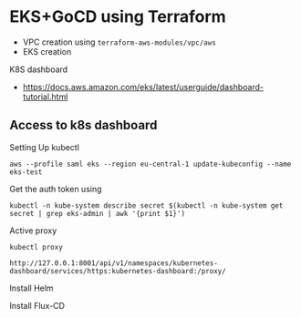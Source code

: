 # EKS+GoCD using Terraform

* VPC creation using `terraform-aws-modules/vpc/aws`
* EKS creation

K8S dashboard
* https://docs.aws.amazon.com/eks/latest/userguide/dashboard-tutorial.html

## Access to k8s dashboard

Setting Up kubectl 

```
aws --profile saml eks --region eu-central-1 update-kubeconfig --name eks-test
```

Get the auth token using
```
kubectl -n kube-system describe secret $(kubectl -n kube-system get secret | grep eks-admin | awk '{print $1}')
```

Active proxy

```
kubectl proxy
```

```
http://127.0.0.1:8001/api/v1/namespaces/kubernetes-dashboard/services/https:kubernetes-dashboard:/proxy/
```

Install Helm

Install Flux-CD
